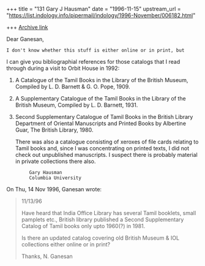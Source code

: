 +++
title = "131 Gary J Hausman"
date = "1996-11-15"
upstream_url = "https://list.indology.info/pipermail/indology/1996-November/006182.html"

+++
[Archive link](https://list.indology.info/pipermail/indology/1996-November/006182.html)

Dear Ganesan,

	I don't know whether this stuff is either online or in print, but
I can give you bibliographial references for those catalogs that I read
through during a visit to Orbit House in 1992:

1) A Catalogue of the Tamil Books in the Library of the British Museum,
Compiled by L. D. Barnett & G. O. Pope, 1909.

2) A Supplementary Catalogue of the Tamil Books in the Library of the
British Museum, Compiled by L. D. Barnett, 1931.

3) Second Supplementary Catalogue of Tamil Books in the British Library
Department of Oriental Manuscripts and Printed Books by Albertine Guar,
The British Library, 1980.

	There was also a catalogue consisting of xeroxes of file cards
relating to Tamil books and, since I was concentrating on printed texts, I
did not check out unpublished manuscripts. I suspect there is probably
material in private collections there also.

			Gary Hausman
			Columbia University

On Thu, 14 Nov 1996, Ganesan wrote:

> 
> 11/13/96
> 
> Have heard that India Office Library has several Tamil booklets,
> small pamplets etc., British library published a Second Supplementary Catalog 
> of Tamil books only upto 1960(?) in 1981. 
> 
> Is there an updated catalog covering old British Museum & IOL collections
> either online or in print? 
> 
> Thanks,
> N. Ganesan
> 
> 
> 
> 





